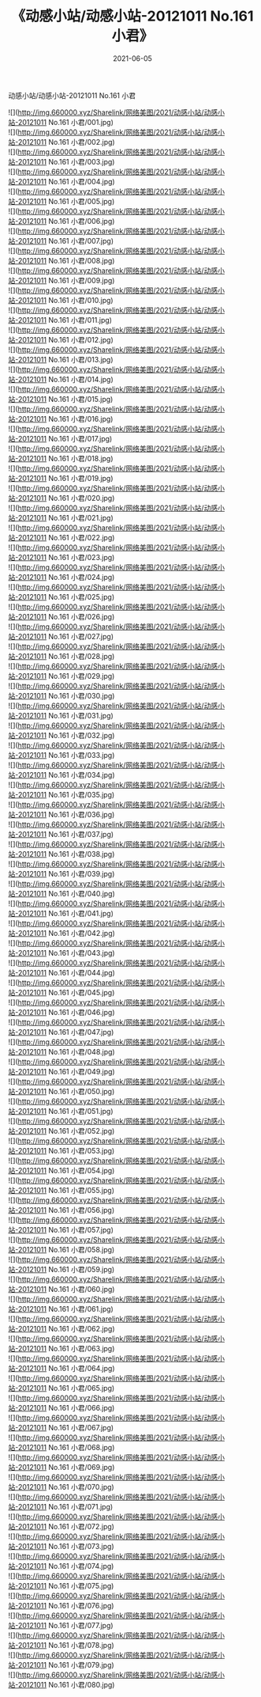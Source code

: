 ﻿---
layout: post
title:  《动感小站/动感小站-20121011 No.161 小君》
date:   2021-06-05
img: http://img.660000.xyz/Sharelink/网络美图/2021/动感小站/动感小站-20121011 No.161 小君/000.jpg
categories: [美女, 清纯, 唯美]
---

动感小站/动感小站-20121011 No.161 小君

 ![](http://img.660000.xyz/Sharelink/网络美图/2021/动感小站/动感小站-20121011 No.161 小君/001.jpg) <br>![](http://img.660000.xyz/Sharelink/网络美图/2021/动感小站/动感小站-20121011 No.161 小君/002.jpg) <br>![](http://img.660000.xyz/Sharelink/网络美图/2021/动感小站/动感小站-20121011 No.161 小君/003.jpg) <br>![](http://img.660000.xyz/Sharelink/网络美图/2021/动感小站/动感小站-20121011 No.161 小君/004.jpg) <br>![](http://img.660000.xyz/Sharelink/网络美图/2021/动感小站/动感小站-20121011 No.161 小君/005.jpg) <br>![](http://img.660000.xyz/Sharelink/网络美图/2021/动感小站/动感小站-20121011 No.161 小君/006.jpg) <br>![](http://img.660000.xyz/Sharelink/网络美图/2021/动感小站/动感小站-20121011 No.161 小君/007.jpg) <br>![](http://img.660000.xyz/Sharelink/网络美图/2021/动感小站/动感小站-20121011 No.161 小君/008.jpg) <br>![](http://img.660000.xyz/Sharelink/网络美图/2021/动感小站/动感小站-20121011 No.161 小君/009.jpg) <br>![](http://img.660000.xyz/Sharelink/网络美图/2021/动感小站/动感小站-20121011 No.161 小君/010.jpg) <br>![](http://img.660000.xyz/Sharelink/网络美图/2021/动感小站/动感小站-20121011 No.161 小君/011.jpg) <br>![](http://img.660000.xyz/Sharelink/网络美图/2021/动感小站/动感小站-20121011 No.161 小君/012.jpg) <br>![](http://img.660000.xyz/Sharelink/网络美图/2021/动感小站/动感小站-20121011 No.161 小君/013.jpg) <br>![](http://img.660000.xyz/Sharelink/网络美图/2021/动感小站/动感小站-20121011 No.161 小君/014.jpg) <br>![](http://img.660000.xyz/Sharelink/网络美图/2021/动感小站/动感小站-20121011 No.161 小君/015.jpg) <br>![](http://img.660000.xyz/Sharelink/网络美图/2021/动感小站/动感小站-20121011 No.161 小君/016.jpg) <br>![](http://img.660000.xyz/Sharelink/网络美图/2021/动感小站/动感小站-20121011 No.161 小君/017.jpg) <br>![](http://img.660000.xyz/Sharelink/网络美图/2021/动感小站/动感小站-20121011 No.161 小君/018.jpg) <br>![](http://img.660000.xyz/Sharelink/网络美图/2021/动感小站/动感小站-20121011 No.161 小君/019.jpg) <br>![](http://img.660000.xyz/Sharelink/网络美图/2021/动感小站/动感小站-20121011 No.161 小君/020.jpg) <br>![](http://img.660000.xyz/Sharelink/网络美图/2021/动感小站/动感小站-20121011 No.161 小君/021.jpg) <br>![](http://img.660000.xyz/Sharelink/网络美图/2021/动感小站/动感小站-20121011 No.161 小君/022.jpg) <br>![](http://img.660000.xyz/Sharelink/网络美图/2021/动感小站/动感小站-20121011 No.161 小君/023.jpg) <br>![](http://img.660000.xyz/Sharelink/网络美图/2021/动感小站/动感小站-20121011 No.161 小君/024.jpg) <br>![](http://img.660000.xyz/Sharelink/网络美图/2021/动感小站/动感小站-20121011 No.161 小君/025.jpg) <br>![](http://img.660000.xyz/Sharelink/网络美图/2021/动感小站/动感小站-20121011 No.161 小君/026.jpg) <br>![](http://img.660000.xyz/Sharelink/网络美图/2021/动感小站/动感小站-20121011 No.161 小君/027.jpg) <br>![](http://img.660000.xyz/Sharelink/网络美图/2021/动感小站/动感小站-20121011 No.161 小君/028.jpg) <br>![](http://img.660000.xyz/Sharelink/网络美图/2021/动感小站/动感小站-20121011 No.161 小君/029.jpg) <br>![](http://img.660000.xyz/Sharelink/网络美图/2021/动感小站/动感小站-20121011 No.161 小君/030.jpg) <br>![](http://img.660000.xyz/Sharelink/网络美图/2021/动感小站/动感小站-20121011 No.161 小君/031.jpg) <br>![](http://img.660000.xyz/Sharelink/网络美图/2021/动感小站/动感小站-20121011 No.161 小君/032.jpg) <br>![](http://img.660000.xyz/Sharelink/网络美图/2021/动感小站/动感小站-20121011 No.161 小君/033.jpg) <br>![](http://img.660000.xyz/Sharelink/网络美图/2021/动感小站/动感小站-20121011 No.161 小君/034.jpg) <br>![](http://img.660000.xyz/Sharelink/网络美图/2021/动感小站/动感小站-20121011 No.161 小君/035.jpg) <br>![](http://img.660000.xyz/Sharelink/网络美图/2021/动感小站/动感小站-20121011 No.161 小君/036.jpg) <br>![](http://img.660000.xyz/Sharelink/网络美图/2021/动感小站/动感小站-20121011 No.161 小君/037.jpg) <br>![](http://img.660000.xyz/Sharelink/网络美图/2021/动感小站/动感小站-20121011 No.161 小君/038.jpg) <br>![](http://img.660000.xyz/Sharelink/网络美图/2021/动感小站/动感小站-20121011 No.161 小君/039.jpg) <br>![](http://img.660000.xyz/Sharelink/网络美图/2021/动感小站/动感小站-20121011 No.161 小君/040.jpg) <br>![](http://img.660000.xyz/Sharelink/网络美图/2021/动感小站/动感小站-20121011 No.161 小君/041.jpg) <br>![](http://img.660000.xyz/Sharelink/网络美图/2021/动感小站/动感小站-20121011 No.161 小君/042.jpg) <br>![](http://img.660000.xyz/Sharelink/网络美图/2021/动感小站/动感小站-20121011 No.161 小君/043.jpg) <br>![](http://img.660000.xyz/Sharelink/网络美图/2021/动感小站/动感小站-20121011 No.161 小君/044.jpg) <br>![](http://img.660000.xyz/Sharelink/网络美图/2021/动感小站/动感小站-20121011 No.161 小君/045.jpg) <br>![](http://img.660000.xyz/Sharelink/网络美图/2021/动感小站/动感小站-20121011 No.161 小君/046.jpg) <br>![](http://img.660000.xyz/Sharelink/网络美图/2021/动感小站/动感小站-20121011 No.161 小君/047.jpg) <br>![](http://img.660000.xyz/Sharelink/网络美图/2021/动感小站/动感小站-20121011 No.161 小君/048.jpg) <br>![](http://img.660000.xyz/Sharelink/网络美图/2021/动感小站/动感小站-20121011 No.161 小君/049.jpg) <br>![](http://img.660000.xyz/Sharelink/网络美图/2021/动感小站/动感小站-20121011 No.161 小君/050.jpg) <br>![](http://img.660000.xyz/Sharelink/网络美图/2021/动感小站/动感小站-20121011 No.161 小君/051.jpg) <br>![](http://img.660000.xyz/Sharelink/网络美图/2021/动感小站/动感小站-20121011 No.161 小君/052.jpg) <br>![](http://img.660000.xyz/Sharelink/网络美图/2021/动感小站/动感小站-20121011 No.161 小君/053.jpg) <br>![](http://img.660000.xyz/Sharelink/网络美图/2021/动感小站/动感小站-20121011 No.161 小君/054.jpg) <br>![](http://img.660000.xyz/Sharelink/网络美图/2021/动感小站/动感小站-20121011 No.161 小君/055.jpg) <br>![](http://img.660000.xyz/Sharelink/网络美图/2021/动感小站/动感小站-20121011 No.161 小君/056.jpg) <br>![](http://img.660000.xyz/Sharelink/网络美图/2021/动感小站/动感小站-20121011 No.161 小君/057.jpg) <br>![](http://img.660000.xyz/Sharelink/网络美图/2021/动感小站/动感小站-20121011 No.161 小君/058.jpg) <br>![](http://img.660000.xyz/Sharelink/网络美图/2021/动感小站/动感小站-20121011 No.161 小君/059.jpg) <br>![](http://img.660000.xyz/Sharelink/网络美图/2021/动感小站/动感小站-20121011 No.161 小君/060.jpg) <br>![](http://img.660000.xyz/Sharelink/网络美图/2021/动感小站/动感小站-20121011 No.161 小君/061.jpg) <br>![](http://img.660000.xyz/Sharelink/网络美图/2021/动感小站/动感小站-20121011 No.161 小君/062.jpg) <br>![](http://img.660000.xyz/Sharelink/网络美图/2021/动感小站/动感小站-20121011 No.161 小君/063.jpg) <br>![](http://img.660000.xyz/Sharelink/网络美图/2021/动感小站/动感小站-20121011 No.161 小君/064.jpg) <br>![](http://img.660000.xyz/Sharelink/网络美图/2021/动感小站/动感小站-20121011 No.161 小君/065.jpg) <br>![](http://img.660000.xyz/Sharelink/网络美图/2021/动感小站/动感小站-20121011 No.161 小君/066.jpg) <br>![](http://img.660000.xyz/Sharelink/网络美图/2021/动感小站/动感小站-20121011 No.161 小君/067.jpg) <br>![](http://img.660000.xyz/Sharelink/网络美图/2021/动感小站/动感小站-20121011 No.161 小君/068.jpg) <br>![](http://img.660000.xyz/Sharelink/网络美图/2021/动感小站/动感小站-20121011 No.161 小君/069.jpg) <br>![](http://img.660000.xyz/Sharelink/网络美图/2021/动感小站/动感小站-20121011 No.161 小君/070.jpg) <br>![](http://img.660000.xyz/Sharelink/网络美图/2021/动感小站/动感小站-20121011 No.161 小君/071.jpg) <br>![](http://img.660000.xyz/Sharelink/网络美图/2021/动感小站/动感小站-20121011 No.161 小君/072.jpg) <br>![](http://img.660000.xyz/Sharelink/网络美图/2021/动感小站/动感小站-20121011 No.161 小君/073.jpg) <br>![](http://img.660000.xyz/Sharelink/网络美图/2021/动感小站/动感小站-20121011 No.161 小君/074.jpg) <br>![](http://img.660000.xyz/Sharelink/网络美图/2021/动感小站/动感小站-20121011 No.161 小君/075.jpg) <br>![](http://img.660000.xyz/Sharelink/网络美图/2021/动感小站/动感小站-20121011 No.161 小君/076.jpg) <br>![](http://img.660000.xyz/Sharelink/网络美图/2021/动感小站/动感小站-20121011 No.161 小君/077.jpg) <br>![](http://img.660000.xyz/Sharelink/网络美图/2021/动感小站/动感小站-20121011 No.161 小君/078.jpg) <br>![](http://img.660000.xyz/Sharelink/网络美图/2021/动感小站/动感小站-20121011 No.161 小君/079.jpg) <br>![](http://img.660000.xyz/Sharelink/网络美图/2021/动感小站/动感小站-20121011 No.161 小君/080.jpg) <br>